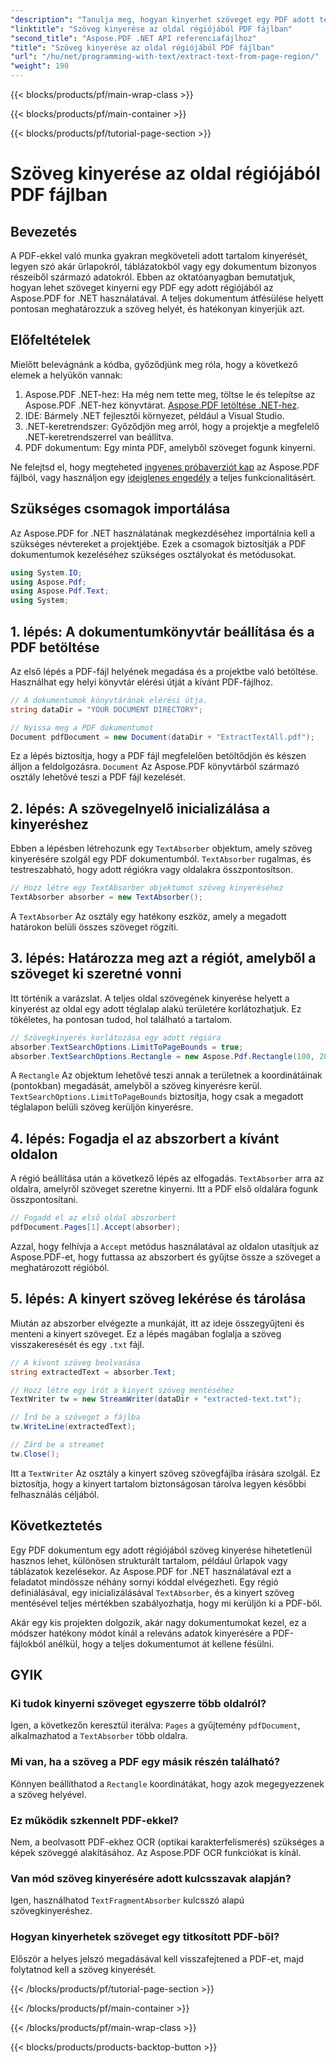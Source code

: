 ```yaml
---
"description": "Tanulja meg, hogyan kinyerhet szöveget egy PDF adott területéről az Aspose.PDF for .NET használatával ebből a lépésről lépésre szóló útmutatóból. Hatékonyan gyűjtheti és mentheti a szöveget a dokumentumaiból."
"linktitle": "Szöveg kinyerése az oldal régiójából PDF fájlban"
"second_title": "Aspose.PDF .NET API referenciafájlhoz"
"title": "Szöveg kinyerése az oldal régiójából PDF fájlban"
"url": "/hu/net/programming-with-text/extract-text-from-page-region/"
"weight": 190
---
```


{{< blocks/products/pf/main-wrap-class >}}

{{< blocks/products/pf/main-container >}}

{{< blocks/products/pf/tutorial-page-section >}}

# Szöveg kinyerése az oldal régiójából PDF fájlban

## Bevezetés

A PDF-ekkel való munka gyakran megköveteli adott tartalom kinyerését, legyen szó akár űrlapokról, táblázatokból vagy egy dokumentum bizonyos részeiből származó adatokról. Ebben az oktatóanyagban bemutatjuk, hogyan lehet szöveget kinyerni egy PDF egy adott régiójából az Aspose.PDF for .NET használatával. A teljes dokumentum átfésülése helyett pontosan meghatározzuk a szöveg helyét, és hatékonyan kinyerjük azt.

## Előfeltételek

Mielőtt belevágnánk a kódba, győződjünk meg róla, hogy a következő elemek a helyükön vannak:

1. Aspose.PDF .NET-hez: Ha még nem tette meg, töltse le és telepítse az Aspose.PDF .NET-hez könyvtárat. [Aspose.PDF letöltése .NET-hez](https://releases.aspose.com/pdf/net/).
2. IDE: Bármely .NET fejlesztői környezet, például a Visual Studio.
3. .NET-keretrendszer: Győződjön meg arról, hogy a projektje a megfelelő .NET-keretrendszerrel van beállítva.
4. PDF dokumentum: Egy minta PDF, amelyből szöveget fogunk kinyerni.

Ne felejtsd el, hogy megteheted [ingyenes próbaverziót kap](https://releases.aspose.com/) az Aspose.PDF fájlból, vagy használjon egy [ideiglenes engedély](https://purchase.aspose.com/temporary-license/) a teljes funkcionalitásért.

## Szükséges csomagok importálása

Az Aspose.PDF for .NET használatának megkezdéséhez importálnia kell a szükséges névtereket a projektjébe. Ezek a csomagok biztosítják a PDF dokumentumok kezeléséhez szükséges osztályokat és metódusokat.

```csharp
using System.IO;
using Aspose.Pdf;
using Aspose.Pdf.Text;
using System;
```

## 1. lépés: A dokumentumkönyvtár beállítása és a PDF betöltése

Az első lépés a PDF-fájl helyének megadása és a projektbe való betöltése. Használhat egy helyi könyvtár elérési útját a kívánt PDF-fájlhoz.

```csharp
// A dokumentumok könyvtárának elérési útja.
string dataDir = "YOUR DOCUMENT DIRECTORY";

// Nyissa meg a PDF dokumentumot
Document pdfDocument = new Document(dataDir + "ExtractTextAll.pdf");
```

Ez a lépés biztosítja, hogy a PDF fájl megfelelően betöltődjön és készen álljon a feldolgozásra. `Document` Az Aspose.PDF könyvtárból származó osztály lehetővé teszi a PDF fájl kezelését.

## 2. lépés: A szövegelnyelő inicializálása a kinyeréshez

Ebben a lépésben létrehozunk egy `TextAbsorber` objektum, amely szöveg kinyerésére szolgál egy PDF dokumentumból. `TextAbsorber` rugalmas, és testreszabható, hogy adott régiókra vagy oldalakra összpontosítson.

```csharp
// Hozz létre egy TextAbsorber objektumot szöveg kinyeréséhez
TextAbsorber absorber = new TextAbsorber();
```

A `TextAbsorber` Az osztály egy hatékony eszköz, amely a megadott határokon belüli összes szöveget rögzíti.

## 3. lépés: Határozza meg azt a régiót, amelyből a szöveget ki szeretné vonni

Itt történik a varázslat. A teljes oldal szövegének kinyerése helyett a kinyerést az oldal egy adott téglalap alakú területére korlátozhatjuk. Ez tökéletes, ha pontosan tudod, hol található a tartalom.

```csharp
// Szövegkinyerés korlátozása egy adott régióra
absorber.TextSearchOptions.LimitToPageBounds = true;
absorber.TextSearchOptions.Rectangle = new Aspose.Pdf.Rectangle(100, 200, 250, 350);
```

A `Rectangle` Az objektum lehetővé teszi annak a területnek a koordinátáinak (pontokban) megadását, amelyből a szöveg kinyerésre kerül. `TextSearchOptions.LimitToPageBounds` biztosítja, hogy csak a megadott téglalapon belüli szöveg kerüljön kinyerésre.

## 4. lépés: Fogadja el az abszorbert a kívánt oldalon

A régió beállítása után a következő lépés az elfogadás. `TextAbsorber` arra az oldalra, amelyről szöveget szeretne kinyerni. Itt a PDF első oldalára fogunk összpontosítani.

```csharp
// Fogadd el az első oldal abszorbert
pdfDocument.Pages[1].Accept(absorber);
```

Azzal, hogy felhívja a `Accept` metódus használatával az oldalon utasítjuk az Aspose.PDF-et, hogy futtassa az abszorbert és gyűjtse össze a szöveget a meghatározott régióból.

## 5. lépés: A kinyert szöveg lekérése és tárolása

Miután az abszorber elvégezte a munkáját, itt az ideje összegyűjteni és menteni a kinyert szöveget. Ez a lépés magában foglalja a szöveg visszakeresését és egy `.txt` fájl.

```csharp
// A kivont szöveg beolvasása
string extractedText = absorber.Text;

// Hozz létre egy írót a kinyert szöveg mentéséhez
TextWriter tw = new StreamWriter(dataDir + "extracted-text.txt");

// Írd be a szöveget a fájlba
tw.WriteLine(extractedText);

// Zárd be a streamet
tw.Close();
```

Itt a `TextWriter` Az osztály a kinyert szöveg szövegfájlba írására szolgál. Ez biztosítja, hogy a kinyert tartalom biztonságosan tárolva legyen későbbi felhasználás céljából.

## Következtetés

Egy PDF dokumentum egy adott régiójából szöveg kinyerése hihetetlenül hasznos lehet, különösen strukturált tartalom, például űrlapok vagy táblázatok kezelésekor. Az Aspose.PDF for .NET használatával ezt a feladatot mindössze néhány sornyi kóddal elvégezheti. Egy régió definiálásával, egy inicializálásával `TextAbsorber`, és a kinyert szöveg mentésével teljes mértékben szabályozhatja, hogy mi kerüljön ki a PDF-ből.

Akár egy kis projekten dolgozik, akár nagy dokumentumokat kezel, ez a módszer hatékony módot kínál a releváns adatok kinyerésére a PDF-fájlokból anélkül, hogy a teljes dokumentumot át kellene fésülni.

## GYIK

### Ki tudok kinyerni szöveget egyszerre több oldalról?
Igen, a következőn keresztül iterálva: `Pages` a gyűjtemény `pdfDocument`, alkalmazhatod a `TextAbsorber` több oldalra.

### Mi van, ha a szöveg a PDF egy másik részén található?
Könnyen beállíthatod a `Rectangle` koordinátákat, hogy azok megegyezzenek a szöveg helyével.

### Ez működik szkennelt PDF-ekkel?
Nem, a beolvasott PDF-ekhez OCR (optikai karakterfelismerés) szükséges a képek szöveggé alakításához. Az Aspose.PDF OCR funkciókat is kínál.

### Van mód szöveg kinyerésére adott kulcsszavak alapján?
Igen, használhatod `TextFragmentAbsorber` kulcsszó alapú szövegkinyeréshez.

### Hogyan kinyerhetek szöveget egy titkosított PDF-ből?
Először a helyes jelszó megadásával kell visszafejtened a PDF-et, majd folytatnod kell a szöveg kinyerését.

{{< /blocks/products/pf/tutorial-page-section >}}

{{< /blocks/products/pf/main-container >}}

{{< /blocks/products/pf/main-wrap-class >}}

{{< blocks/products/products-backtop-button >}}